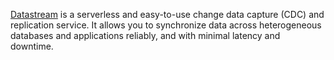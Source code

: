 [Datastream](  https://cloud.google.com/datastream/docs/overview ) is a serverless and easy-to-use change data capture (CDC) and replication service. It allows you to synchronize data across heterogeneous databases and applications reliably, and with minimal latency and downtime.

